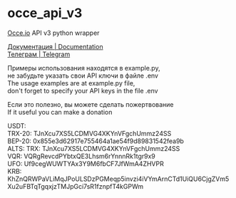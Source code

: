 # occe_api_v3
[Occe.io](http://occe.io/) API v3 python wrapper
  
[Документация | Documentation](http://occe.io/info#api)  
[Телеграм | Telegram](https://t.me/occeio)
  
Примеры использования находятся в example.py,  
не забудьте указать свои API ключи в файле .env  
The usage examples are at example.py file,  
don't forget to specify your API keys in the file .env   
  
Если это полезно, вы можете сделать пожертвование  
If it useful you can make a donation  

USDT:  
TRX-20: TJnXcu7XS5LCDMVG4XKYnVFgchUmmz24SS  
BEP-20: 0x855e3d62917e755464a1ae54f9d89831542fea9b  
ALTS:
TRX: TJnXcu7XS5LCDMVG4XKYnVFgchUmmz24SS  
VQR: VQRgRevcdPYbtxQE3Lhsm6rYnnnRk1tgr9x9  
UFO: Uf9cegWUWTYAx3Y9M6fbCF7JfWmA4ZHVPR  
KRB: KhZnQRWPaVLiMqJPoULSDzPGMeqp5invzi4iVYmArnCTd1UiQU6CjgZVm5Xu2uFBTqTgqxjzTMJpGci7sR1fznpfT4kGPWm  
